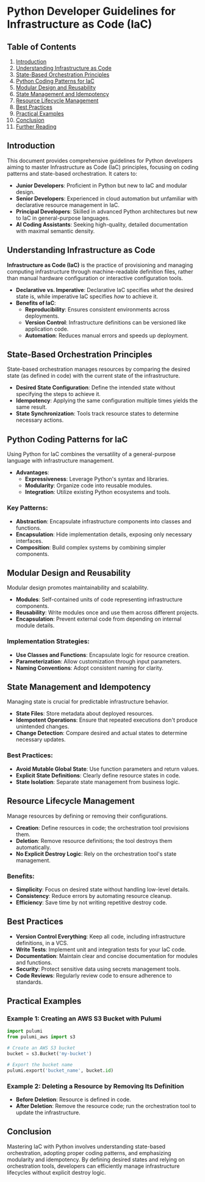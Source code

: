 # Python Developer Guidelines for Infrastructure as Code (IaC)

## Table of Contents

1. [Introduction](#introduction)
2. [Understanding Infrastructure as Code](#understanding-infrastructure-as-code)
3. [State-Based Orchestration Principles](#state-based-orchestration-principles)
4. [Python Coding Patterns for IaC](#python-coding-patterns-for-iac)
5. [Modular Design and Reusability](#modular-design-and-reusability)
6. [State Management and Idempotency](#state-management-and-idempotency)
7. [Resource Lifecycle Management](#resource-lifecycle-management)
8. [Best Practices](#best-practices)
9. [Practical Examples](#practical-examples)
10. [Conclusion](#conclusion)
11. [Further Reading](#further-reading)

## Introduction

This document provides comprehensive guidelines for Python developers aiming to master Infrastructure as Code (IaC) principles, focusing on coding patterns and state-based orchestration. It caters to:

- **Junior Developers**: Proficient in Python but new to IaC and modular design.
- **Senior Developers**: Experienced in cloud automation but unfamiliar with declarative resource management in IaC.
- **Principal Developers**: Skilled in advanced Python architectures but new to IaC in general-purpose languages.
- **AI Coding Assistants**: Seeking high-quality, detailed documentation with maximal semantic density.

## Understanding Infrastructure as Code

**Infrastructure as Code (IaC)** is the practice of provisioning and managing computing infrastructure through machine-readable definition files, rather than manual hardware configuration or interactive configuration tools.

- **Declarative vs. Imperative**: Declarative IaC specifies *what* the desired state is, while imperative IaC specifies *how* to achieve it.
- **Benefits of IaC**:
  - **Reproducibility**: Ensures consistent environments across deployments.
  - **Version Control**: Infrastructure definitions can be versioned like application code.
  - **Automation**: Reduces manual errors and speeds up deployment.

## State-Based Orchestration Principles

State-based orchestration manages resources by comparing the desired state (as defined in code) with the current state of the infrastructure.

- **Desired State Configuration**: Define the intended state without specifying the steps to achieve it.
- **Idempotency**: Applying the same configuration multiple times yields the same result.
- **State Synchronization**: Tools track resource states to determine necessary actions.

## Python Coding Patterns for IaC

Using Python for IaC combines the versatility of a general-purpose language with infrastructure management.

- **Advantages**:
  - **Expressiveness**: Leverage Python's syntax and libraries.
  - **Modularity**: Organize code into reusable modules.
  - **Integration**: Utilize existing Python ecosystems and tools.

### Key Patterns:

- **Abstraction**: Encapsulate infrastructure components into classes and functions.
- **Encapsulation**: Hide implementation details, exposing only necessary interfaces.
- **Composition**: Build complex systems by combining simpler components.

## Modular Design and Reusability

Modular design promotes maintainability and scalability.

- **Modules**: Self-contained units of code representing infrastructure components.
- **Reusability**: Write modules once and use them across different projects.
- **Encapsulation**: Prevent external code from depending on internal module details.

### Implementation Strategies:

- **Use Classes and Functions**: Encapsulate logic for resource creation.
- **Parameterization**: Allow customization through input parameters.
- **Naming Conventions**: Adopt consistent naming for clarity.

## State Management and Idempotency

Managing state is crucial for predictable infrastructure behavior.

- **State Files**: Store metadata about deployed resources.
- **Idempotent Operations**: Ensure that repeated executions don't produce unintended changes.
- **Change Detection**: Compare desired and actual states to determine necessary updates.

### Best Practices:

- **Avoid Mutable Global State**: Use function parameters and return values.
- **Explicit State Definitions**: Clearly define resource states in code.
- **State Isolation**: Separate state management from business logic.

## Resource Lifecycle Management

Manage resources by defining or removing their configurations.

- **Creation**: Define resources in code; the orchestration tool provisions them.
- **Deletion**: Remove resource definitions; the tool destroys them automatically.
- **No Explicit Destroy Logic**: Rely on the orchestration tool's state management.

### Benefits:

- **Simplicity**: Focus on desired state without handling low-level details.
- **Consistency**: Reduce errors by automating resource cleanup.
- **Efficiency**: Save time by not writing repetitive destroy code.

## Best Practices

- **Version Control Everything**: Keep all code, including infrastructure definitions, in a VCS.
- **Write Tests**: Implement unit and integration tests for your IaC code.
- **Documentation**: Maintain clear and concise documentation for modules and functions.
- **Security**: Protect sensitive data using secrets management tools.
- **Code Reviews**: Regularly review code to ensure adherence to standards.

## Practical Examples

### Example 1: Creating an AWS S3 Bucket with Pulumi

```python
import pulumi
from pulumi_aws import s3

# Create an AWS S3 bucket
bucket = s3.Bucket('my-bucket')

# Export the bucket name
pulumi.export('bucket_name', bucket.id)
```

### Example 2: Deleting a Resource by Removing Its Definition

- **Before Deletion**: Resource is defined in code.
- **After Deletion**: Remove the resource code; run the orchestration tool to update the infrastructure.

## Conclusion

Mastering IaC with Python involves understanding state-based orchestration, adopting proper coding patterns, and emphasizing modularity and idempotency. By defining desired states and relying on orchestration tools, developers can efficiently manage infrastructure lifecycles without explicit destroy logic.
